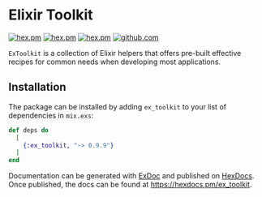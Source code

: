 # Elixir Toolkit

[![hex.pm](https://img.shields.io/hexpm/v/ex_toolkit.svg)](https://hex.pm/packages/ex_toolkit)
[![hex.pm](https://img.shields.io/hexpm/dt/ex_toolkit.svg)](https://hex.pm/packages/ex_toolkit)
[![hex.pm](https://img.shields.io/hexpm/l/ex_toolkit.svg)](https://hex.pm/packages/ex_toolkit)
[![github.com](https://img.shields.io/github/last-commit/marmelasoft/ex_toolkit.svg)](https://github.com/marmelasoft/ex_toolkit)

`ExToolkit` is a collection of Elixir helpers that offers pre-built effective
recipes for common needs when developing most applications.

## Installation

The package can be installed by adding `ex_toolkit` to your list of dependencies in
`mix.exs`:

```elixir
def deps do
  [
    {:ex_toolkit, "~> 0.9.9"}
  ]
end
```

Documentation can be generated with [ExDoc](https://github.com/elixir-lang/ex_doc)
and published on [HexDocs](https://hexdocs.pm). Once published, the docs can
be found at <https://hexdocs.pm/ex_toolkit>.
